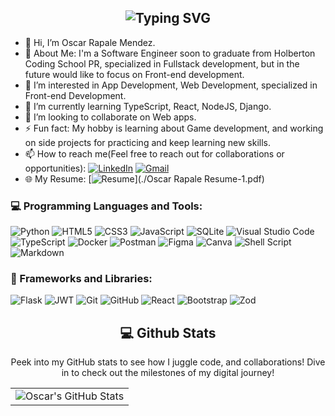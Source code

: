 <div align="center">
<h2><img src="https://readme-typing-svg.herokuapp.com?font=Jetbrains+mono&size=40&duration=3000&color=a483f6&center=true&vCenter=true&width=435&lines=Hey,+I'm+Oscar!;Welcome...;to+my+Github!;" alt="Typing SVG"/></h2>
</div>

- 👋 Hi, I’m Oscar Rapale Mendez.
- 🚀 About Me: I'm a Software Engineer soon to graduate from Holberton Coding School PR, specialized in Fullstack development, but in the future would like to focus on Front-end development.
- 👀 I’m interested in App Development, Web Development, specialized in Front-end Development.
- 🌱 I’m currently learning TypeScript, React, NodeJS, Django.
- 💞️ I’m looking to collaborate on Web apps.
- ⚡ Fun fact: My hobby is learning about Game development, and working on side projects for practicing and keep learning new skills.
- 📫 How to reach me(Feel free to reach out for collaborations or opportunities): [![LinkedIn](https://img.shields.io/badge/linkedin-%230077B5.svg?style=for-the-badge&logo=linkedin&logoColor=white)](https://www.linkedin.com/in/oscar-rapale/) [![Gmail](https://img.shields.io/badge/Gmail-D14836?style=for-the-badge&logo=gmail&logoColor=white)](mailto:oscarrapale@gmail.com)
- 🌐 My Resume: [![Resume](https://img.shields.io/badge/RESUME-important?style=for-the-badge)](./Oscar Rapale Resume-1.pdf)

### 💻 Programming Languages and Tools:
 ![Python](https://img.shields.io/badge/python-3670A0?style=for-the-badge&logo=python&logoColor=ffdd54)
 ![HTML5](https://img.shields.io/badge/html5-%23E34F26.svg?style=for-the-badge&logo=html5&logoColor=white)
 ![CSS3](https://img.shields.io/badge/css3-%231572B6.svg?style=for-the-badge&logo=css3&logoColor=white)
 ![JavaScript](https://img.shields.io/badge/javascript-%23323330.svg?style=for-the-badge&logo=javascript&logoColor=%23F7DF1E)
 ![SQLite](https://img.shields.io/badge/sqlite-%2307405e.svg?style=for-the-badge&logo=sqlite&logoColor=white)
 ![Visual Studio Code](https://img.shields.io/badge/Visual%20Studio%20Code-0078d7.svg?style=for-the-badge&logo=visual-studio-code&logoColor=white)
 ![TypeScript](https://img.shields.io/badge/typescript-%23007ACC.svg?style=for-the-badge&logo=typescript&logoColor=white)
 ![Docker](https://img.shields.io/badge/docker-%230db7ed.svg?style=for-the-badge&logo=docker&logoColor=white)
 ![Postman](https://img.shields.io/badge/Postman-FF6C37?style=for-the-badge&logo=postman&logoColor=white)
 ![Figma](https://img.shields.io/badge/figma-%23F24E1E.svg?style=for-the-badge&logo=figma&logoColor=white)
 ![Canva](https://img.shields.io/badge/Canva-%2300C4CC.svg?style=for-the-badge&logo=Canva&logoColor=white)
 ![Shell Script](https://img.shields.io/badge/shell_script-%23121011.svg?style=for-the-badge&logo=gnu-bash&logoColor=white)
 ![Markdown](https://img.shields.io/badge/markdown-%23000000.svg?style=for-the-badge&logo=markdown&logoColor=white)

### 🔧 Frameworks and Libraries:
 ![Flask](https://img.shields.io/badge/flask-%23000.svg?style=for-the-badge&logo=flask&logoColor=white)
 ![JWT](https://img.shields.io/badge/JWT-black?style=for-the-badge&logo=JSON%20web%20tokens)
 ![Git](https://img.shields.io/badge/git-%23F05033.svg?style=for-the-badge&logo=git&logoColor=white)
 ![GitHub](https://img.shields.io/badge/github-%23121011.svg?style=for-the-badge&logo=github&logoColor=white)
 ![React](https://img.shields.io/badge/react-%2320232a.svg?style=for-the-badge&logo=react&logoColor=%2361DAFB)
 ![Bootstrap](https://img.shields.io/badge/bootstrap-%238511FA.svg?style=for-the-badge&logo=bootstrap&logoColor=white)
 ![Zod](https://img.shields.io/badge/zod-%233068b7.svg?style=for-the-badge&logo=zod&logoColor=white)

<div align="center">
<h2 align="center" class="section-heading"> 💻 Github Stats</h2>
<p>Peek into my GitHub stats to see how I juggle code, and collaborations! Dive in to check out the milestones of my digital journey!</p>
 <table align="center" width="100%" height="100%" >
    <tr>
       <td><img style="border: none;" src="https://github-profile-summary-cards.vercel.app/api/cards/profile-details?username=OscarRapale&theme=github_dark" alt="Oscar's GitHub Stats"/></td>
    </tr>
 </table>

 <table align="center" width="100%" height="100%" >
    <tr>
        <td><img style="border: none;" src="https://github-profile-summary-cards.vercel.app/api/cards/stats?username=OscarRapale&theme=github_dark" alt="Oscar's GitHub Stats"/></td>
        <td><img style="border: none;" src="https://github-profile-summary-cards.vercel.app/api/cards/productive-time?username=OscarRapale&theme=github_dark&utcOffset=10" alt="Oscar's GitHub Stats"/>
        <td><img style="border: none;" src="https://github-profile-summary-cards.vercel.app/api/cards/repos-per-language?username=OscarRapale&theme=github_dark" alt="Oscar's GitHub Stats"/></td>
        <td><img style="border: none;" src="https://github-profile-summary-cards.vercel.app/api/cards/most-commit-language?username=OscarRapale&theme=github_dark" alt="Oscar's GitHub Stats"/></td>
    </tr>
 </table>
</div>
<!---
OscarRapale/OscarRapale is a ✨ special ✨ repository because its `README.md` (this file) appears on your GitHub profile.
You can click the Preview link to take a look at your changes.
--->
